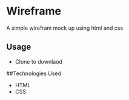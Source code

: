 # Wireframe
A simple wirefram mock up using html and css

## Usage
- Clone to downlaod

##Technologies Used
- HTML
- CSS
